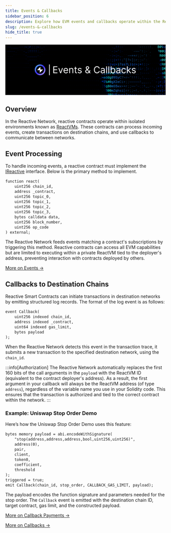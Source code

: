 ```yaml
---
title: Events & Callbacks
sidebar_position: 6
description: Explore how EVM events and callbacks operate within the Reactive Network.
slug: /events-&-callbacks
hide_title: true
---
```


![Events and Callbacks Image](./img/events-and-callbacks.jpg)

## Overview

In the Reactive Network, reactive contracts operate within isolated environments known as [ReactVMs](./reactvm.md). These contracts can process incoming events, create transactions on destination chains, and use callbacks to communicate between networks.

## Event Processing

To handle incoming events, a reactive contract must implement the [IReactive](https://github.com/Reactive-Network/reactive-smart-contract-demos/blob/main/src/IReactive.sol) interface. Below is the primary method to implement.

```solidity
function react(
    uint256 chain_id,
    address _contract,
    uint256 topic_0,
    uint256 topic_1,
    uint256 topic_2,
    uint256 topic_3,
    bytes calldata data,
    uint256 block_number,
    uint256 op_code
) external;
```

The Reactive Network feeds events matching a contract's subscriptions by triggering this method. Reactive contracts can access all EVM capabilities but are limited to executing within a private ReactVM tied to the deployer's address, preventing interaction with contracts deployed by others.

[More on Events →](../education/module-1/how-events-work)

## Callbacks to Destination Chains

Reactive Smart Contracts can initiate transactions in destination networks by emitting structured log records. The format of the log event is as follows:

```solidity
event Callback(
    uint256 indexed chain_id,
    address indexed _contract,
    uint64 indexed gas_limit,
    bytes payload
);
```

When the Reactive Network detects this event in the transaction trace, it submits a new transaction to the specified destination network, using the `chain_id`.

:::info[Authorization]
The Reactive Network automatically replaces the first 160 bits of the call arguments in the `payload` with the ReactVM ID (equivalent to the contract deployer's address). As a result, the first argument in your callback will always be the ReactVM address (of type `address`), regardless of the variable name you use in your Solidity code. This ensures that the transaction is authorized and tied to the correct contract within the network.
:::

### Example: Uniswap Stop Order Demo

Here’s how the Uniswap Stop Order Demo uses this feature:

```solidity
bytes memory payload = abi.encodeWithSignature(
    "stop(address,address,address,bool,uint256,uint256)",
    address(0),
    pair,
    client,
    token0,
    coefficient,
    threshold
);
triggered = true;
emit Callback(chain_id, stop_order, CALLBACK_GAS_LIMIT, payload);
```

The payload encodes the function signature and parameters needed for the stop order. The `Callback` event is emitted with the destination chain ID, target contract, gas limit, and the constructed payload.

[More on Callback Payments →](./system-contract.md#callback-payments)

[More on Callbacks →](../education/module-1/how-events-work#callbacks-to-destination-chains)
